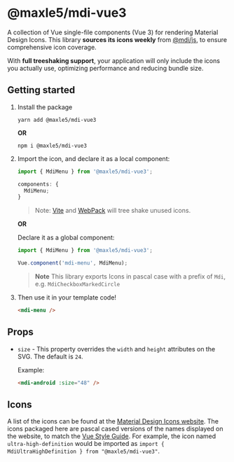 # @maxle5/mdi-vue3

A collection of Vue single-file components (Vue 3) for rendering Material Design Icons. This library **sources its icons weekly** from [@mdi/js](https://github.com/Templarian/MaterialDesign-JS), to ensure comprehensive icon coverage. 

With **full treeshaking support**, your application will only include the icons you actually use, optimizing performance and reducing bundle size.

## Getting started

1. Install the package

   ```console
   yarn add @maxle5/mdi-vue3
   ```

   **OR**

   ```console
   npm i @maxle5/mdi-vue3
   ```

2. Import the icon, and declare it as a local component:

   ```javascript
   import { MdiMenu } from '@maxle5/mdi-vue3';

   components: {
     MdiMenu;
   }
   ```
   > Note: [Vite](https://vitejs.dev/) and [WebPack](https://webpack.js.org) will tree shake unused icons.

   **OR**

   Declare it as a global component:

   ```javascript
   import { MdiMenu } from '@maxle5/mdi-vue3';

   Vue.component('mdi-menu', MdiMenu);
   ```

   > **Note** This library exports Icons in pascal case with a prefix of `Mdi`, e.g. `MdiCheckboxMarkedCircle`

3. Then use it in your template code!

   ```html
   <mdi-menu />
   ```

## Props
- `size` - This property overrides the `width` and `height` attributes on the
  SVG. The default is `24`.

  Example:

  ```html
  <mdi-android :size="48" />
  ```

## Icons

A list of the icons can be found at the
[Material Design Icons website](https://materialdesignicons.com/ 'Material Design Icons website'). The icons packaged here are pascal cased
versions of the names displayed on the website, to match the
[Vue Style Guide](https://vuejs.org/v2/style-guide/). For example, the icon
named `ultra-high-definition` would be imported as
`import { MdiUltraHighDefinition } from "@maxle5/mdi-vue3"`.
